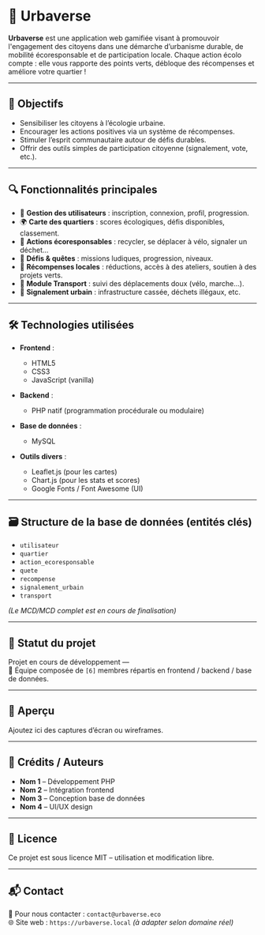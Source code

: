 # 🌱 Urbaverse

**Urbaverse** est une application web gamifiée visant à promouvoir l'engagement des citoyens dans une démarche d’urbanisme durable, de mobilité écoresponsable et de participation locale. Chaque action écolo compte : elle vous rapporte des points verts, débloque des récompenses et améliore votre quartier !

---

## 🎯 Objectifs

- Sensibiliser les citoyens à l’écologie urbaine.
- Encourager les actions positives via un système de récompenses.
- Stimuler l’esprit communautaire autour de défis durables.
- Offrir des outils simples de participation citoyenne (signalement, vote, etc.).

---

## 🔍 Fonctionnalités principales

- 🔐 **Gestion des utilisateurs** : inscription, connexion, profil, progression.
- 🌍 **Carte des quartiers** : scores écologiques, défis disponibles, classement.
- 🌱 **Actions écoresponsables** : recycler, se déplacer à vélo, signaler un déchet…
- 🧩 **Défis & quêtes** : missions ludiques, progression, niveaux.
- 🎁 **Récompenses locales** : réductions, accès à des ateliers, soutien à des projets verts.
- 🛴 **Module Transport** : suivi des déplacements doux (vélo, marche...).
- 📣 **Signalement urbain** : infrastructure cassée, déchets illégaux, etc.

---

## 🛠️ Technologies utilisées

- **Frontend** :  
  - HTML5  
  - CSS3  
  - JavaScript (vanilla)

- **Backend** :  
  - PHP natif (programmation procédurale ou modulaire)

- **Base de données** :  
  - MySQL

- **Outils divers** :  
  - Leaflet.js (pour les cartes)  
  - Chart.js (pour les stats et scores)  
  - Google Fonts / Font Awesome (UI)

---

## 🗃️ Structure de la base de données (entités clés)

- `utilisateur`  
- `quartier`  
- `action_ecoresponsable`  
- `quete`  
- `recompense`  
- `signalement_urbain`  
- `transport`  

*(Le MCD/MCD complet est en cours de finalisation)*

---

## 🚧 Statut du projet

Projet en cours de développement —  
📌 Équipe composée de `[6]` membres répartis en frontend / backend / base de données.

---

## 📸 Aperçu

Ajoutez ici des captures d’écran ou wireframes.

---

## 🤝 Crédits / Auteurs

- **Nom 1** – Développement PHP  
- **Nom 2** – Intégration frontend  
- **Nom 3** – Conception base de données  
- **Nom 4** – UI/UX design

---

## 📜 Licence

Ce projet est sous licence MIT – utilisation et modification libre.

---

## 📬 Contact

📧 Pour nous contacter : `contact@urbaverse.eco`  
🌐 Site web : `https://urbaverse.local` *(à adapter selon domaine réel)*

